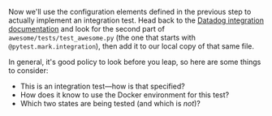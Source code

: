 Now we'll use the configuration elements defined in the previous step to actually implement an integration test. Head back to the [Datadog integration documentation](https://docs.datadoghq.com/developers/integrations/new_check_howto/#building-an-integration-test) and look for the second part of `awesome/tests/test_awesome.py` (the one that starts with `@pytest.mark.integration`), then add it to our local copy of that same file.

In general, it's good policy to look before you leap, so here are some things to consider:
- This is an integration test—how is that specified?
- How does it know to use the Docker environment for this test?
- Which two states are being tested (and which is _not_)?
